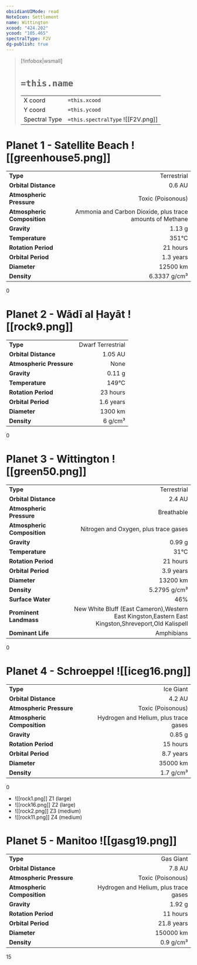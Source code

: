 ```yaml
---
obsidianUIMode: read
NoteIcon: Settlement
name: Wittington
xcood: "424.202"
ycood: "105.465"
spectralType: F2V
dg-publish: true
---
```

> [!infobox|wsmall]
> # `=this.name`
> | | |
> | - | - |
> | X coord | `=this.xcood` |
> | Y coord| `=this.ycood` |
> | Spectral Type | `=this.spectralType` ![[F2V.png]] |

# Planet 1 - Satellite Beach ![[greenhouse5.png]]
|                             |                           |
| --------------------------- | -------------------------:|
| **Type**                    |             Terrestrial |
| **Orbital Distance**        |   0.6 AU |
| **Atmospheric Pressure**    |       Toxic (Poisonous) |
| **Atmospheric Composition** |      Ammonia and Carbon Dioxide, plus trace amounts of Methane |
| **Gravity**                 |        1.13 g |
| **Temperature**             |    351°C |
| **Rotation Period**         |  21 hours |
| **Orbital Period** | 1.3 years |
| **Diameter**                |      12500 km | 
| **Density**                 |    6.3337 g/cm³ |



0



# Planet 2 - Wādī al Ḩayāt ![[rock9.png]]
|                             |                           |
| --------------------------- | -------------------------:|
| **Type**                    |             Dwarf Terrestrial |
| **Orbital Distance**        |   1.05 AU |
| **Atmospheric Pressure**    |       None |
| **Gravity**                 |        0.11 g |
| **Temperature**             |    149°C |
| **Rotation Period**         |  23 hours |
| **Orbital Period** | 1.6 years |
| **Diameter**                |      1300 km | 
| **Density**                 |    6 g/cm³ |



0



# Planet 3 - Wittington ![[green50.png]]
|                             |                           |
| --------------------------- | -------------------------:|
| **Type**                    |             Terrestrial |
| **Orbital Distance**        |   2.4 AU |
| **Atmospheric Pressure**    |       Breathable |
| **Atmospheric Composition** |      Nitrogen and Oxygen, plus trace gases |
| **Gravity**                 |        0.99 g |
| **Temperature**             |    31°C |
| **Rotation Period**         |  21 hours |
| **Orbital Period** | 3.9 years |
| **Diameter**                |      13200 km | 
| **Density**                 |    5.2795 g/cm³ |
| **Surface Water**           |           46% | 
| **Prominent Landmass**      |         New White Bluff (East Cameron),Western East Kingston,Eastern East Kingston,Shreveport,Old Kalispell | 
| **Dominant Life**           |         Amphibians |



0



# Planet 4 - Schroeppel ![[iceg16.png]]
|                             |                           |
| --------------------------- | -------------------------:|
| **Type**                    |             Ice Giant |
| **Orbital Distance**        |   4.2 AU |
| **Atmospheric Pressure**    |       Toxic (Poisonous) |
| **Atmospheric Composition** |      Hydrogen and Helium, plus trace gases |
| **Gravity**                 |        0.85 g |
| **Rotation Period**         |  15 hours |
| **Orbital Period** | 8.7 years |
| **Diameter**                |      35000 km | 
| **Density**                 |    1.7 g/cm³ |



0

- ![[rock1.png]] Z1 (large)
- ![[rock16.png]] Z2 (large)
- ![[rock2.png]] Z3 (medium)
- ![[rock11.png]] Z4 (medium)


# Planet 5 - Manitoo ![[gasg19.png]]
|                             |                           |
| --------------------------- | -------------------------:|
| **Type**                    |             Gas Giant |
| **Orbital Distance**        |   7.8 AU |
| **Atmospheric Pressure**    |       Toxic (Poisonous) |
| **Atmospheric Composition** |      Hydrogen and Helium, plus trace gases |
| **Gravity**                 |        1.92 g |
| **Rotation Period**         |  11 hours |
| **Orbital Period** | 21.8 years |
| **Diameter**                |      150000 km | 
| **Density**                 |    0.9 g/cm³ |



15



